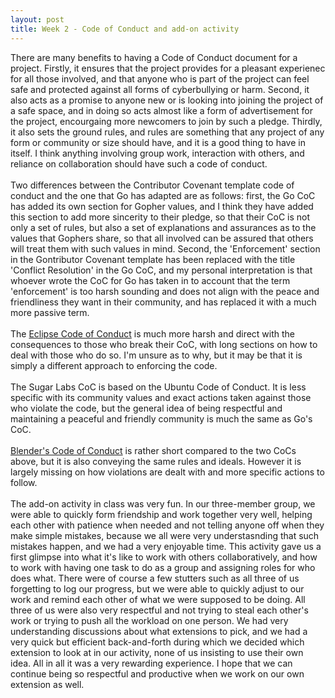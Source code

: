 ```yaml
---
layout: post
title: Week 2 - Code of Conduct and add-on activity
---
```


There are many benefits to having a Code of Conduct document for a project. Firstly, it ensures that the project provides for a pleasant experienec for all those involved, and that anyone who is part of the project can feel safe and protected against all forms of cyberbullying or harm. Second, it also acts as a promise to anyone new or is looking into joining the project of a safe space, and in doing so acts almost like a form of advertisement for the project, encourgaing more newcomers to join by such a pledge. Thirdly, it also sets the ground rules, and rules are something that any project of any form or community or size should have, and it is a good thing to have in itself. I think anything involving group work, interaction with others, and reliance on collaboration should have such a code of conduct.<br><br>
Two differences between the Contributor Covenant template code of conduct and the one that Go has adapted are as follows: first, the Go CoC has added its own section for Gopher values, and I think they have added this section to add more sincerity to their pledge, so that their CoC is not only a set of rules, but also a set of explanations and assurances as to the values that Gophers share, so that all involved can be assured that others will treat them with such values in mind. Second, the 'Enforcement' section in the Gontributor Covenant template has been replaced with the title 'Conflict Resolution' in the Go CoC, and my personal interpretation is that whoever wrote the CoC for Go has taken in to account that the term 'enforcement' is too harsh sounding and does not align with the peace and friendliness they want in their community, and has replaced it with a much more passive term.<br><br>
The [Eclipse Code of Conduct](https://www.eclipse.org/org/documents/Community_Code_of_Conduct.php) is much more harsh and direct with the consequences to those who break their CoC, with long sections on how to deal with those who do so. I'm unsure as to why, but it may be that it is simply a different approach to enforcing the code.<br><br>
The Sugar Labs CoC is based on the Ubuntu Code of Conduct. It is less specific with its community values and exact actions taken against those who violate the code, but the general idea of being respectful and maintaining a peaceful and friendly community is much the same as Go's CoC.
<br><br>
[Blender's Code of Conduct](https://wiki.blender.org/wiki/Contact/CodeOfConduct#:~:text=We%20will%20only%20take%20actions,is%20not%20a%20productive%20one.) is rather short compared to the two CoCs above, but it is also conveying the same rules and ideals. However it is largely missing on how violations are dealt with and more specific actions to follow.
<br><br>
The add-on activity in class was very fun. In our three-member group, we were able to quickly form friendship and work together very well, helping each other with patience when needed and not telling anyone off when they make simple mistakes, because we all were very understasnding that such mistakes happen, and we had a very enjoyable time. This activity gave us a first glimpse into what it's like to work with others collaboratively, and how to work with having one task to do as a group and assigning roles for who does what. There were of course a few stutters such as all three of us forgetting to log our progress, but we were able to quickly adjust to our work and remind each other of what we were supposed to be doing. All three of us were also very respectful and not trying to steal each other's work or trying to push all the workload on one person. We had very understanding discussions about what extensions to pick, and we had a very quick but efficient back-and-forth during which we decided which extension to look at in our activity, none of us insisting to use their own idea. All in all it was a very rewarding experience. I hope that we can continue being so respectful and productive when we work on our own extension as well.